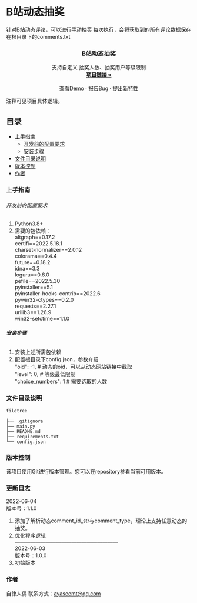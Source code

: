 # B站动态抽奖

针对B站动态评论，可以进行手动抽奖
每次执行，会将获取到的所有评论数据保存在根目录下的comments.txt

  <h3 align="center">B站动态抽奖</h3>
  <p align="center">
    支持自定义 抽奖人数、抽奖用户等级限制
    <br />
    <a href="https://github.com/cicidoll/BiliChooseComments"><strong>项目链接 »</strong></a>
    <br />
    <br />
    <a href="https://github.com/cicidoll/BiliChooseComments">查看Demo</a>
    ·
    <a href="https://github.com/cicidoll/BiliChooseComments/issues">报告Bug</a>
    ·
    <a href="https://github.com/cicidoll/BiliChooseComments/issues">提出新特性</a>
  </p>

</p>

注释可见项目具体逻辑。
 
## 目录

- [上手指南](#上手指南)
  - [开发前的配置要求](#开发前的配置要求)
  - [安装步骤](#安装步骤)
- [文件目录说明](#文件目录说明)
- [版本控制](#版本控制)
- [作者](#作者)

### 上手指南



###### 开发前的配置要求

1. Python3.8+
2. 需要的包依赖：  
altgraph==0.17.2  
certifi==2022.5.18.1  
charset-normalizer==2.0.12  
colorama==0.4.4  
future==0.18.2  
idna==3.3  
loguru==0.6.0  
pefile==2022.5.30  
pyinstaller==5.1  
pyinstaller-hooks-contrib==2022.6  
pywin32-ctypes==0.2.0  
requests==2.27.1  
urllib3==1.26.9  
win32-setctime==1.1.0  
  
###### **安装步骤**

1. 安装上述所需包依赖
2. 配置根目录下config.json，参数介绍  
 "oid": -1,  # 动态的oid，可以从动态网站链接中截取  
 "level": 0,  # 等级最低限制   
 "choice_numbers": 1  # 需要选取的人数  

### 文件目录说明


```
filetree 

├── .gitignore
├── main.py
├── README.md
├── requirements.txt
└── config.json

```

### 版本控制

该项目使用Git进行版本管理。您可以在repository参看当前可用版本。

### 更新日志

2022-06-04  
版本号：1.1.0  
1. 添加了解析动态comment_id_str与comment_type，理论上支持任意动态的抽奖。  
2. 优化程序逻辑  
————————————————————  
2022-06-03  
版本号：1.0.0  
1. 初始版本  

### 作者

自律人偶
联系方式：ayaseemt@qq.com